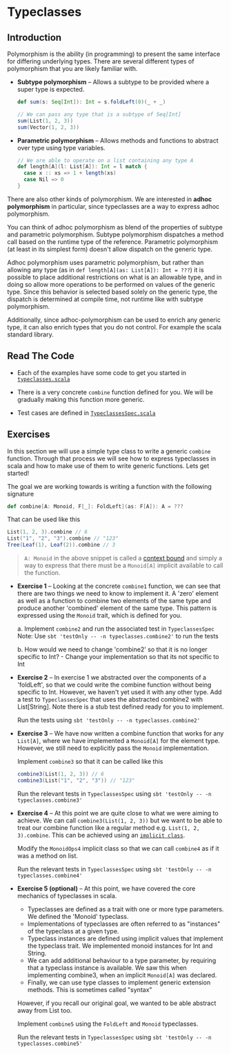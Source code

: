 # Typeclasses

## Introduction

Polymorphism is the ability (in programming) to present the same interface for differing underlying types.
There are several different types of polymorphism that you are likely familiar with.

- **Subtype polymorphism** &ndash; Allows a subtype to be provided where a super type is expected. 

   ```scala
   def sum(s: Seq[Int]): Int = s.foldLeft(0)(_ + _) 
   
   // We can pass any type that is a subtype of Seq[Int]
   sum(List(1, 2, 3))
   sum(Vector(1, 2, 3))
   ```

- **Parametric polymorphism** &ndash; Allows methods and functions to abstract over type using type variables.

   ```scala
   // We are able to operate on a list containing any type A
   def length[A](l: List[A]): Int = l match {
     case x :: xs => 1 + length(xs)
     case Nil => 0
   }
   ```
   
There are also other kinds of polymorphism. We are interested in **adhoc polymorphism** in particular, since typeclasses
are a way to express adhoc polymorphism. 

You can think of adhoc polymorphism as blend of the properties of subtype and parametric polymorphism. Subtype polymorphism dispatches a 
method call based on the runtime type of the reference. Parametric polymorphism (at least in its simplest form) doesn't allow dispatch on the generic type.

Adhoc polymorphism uses parametric polymorphism, but rather than allowing any type (as in `def length[A](as: List[A]): Int = ???`)
it is possible to place additional restrictions on what is an allowable type, and in doing so allow more operations to be
performed on values of the generic type. Since this behavior is selected based solely on the generic type, the 
dispatch is determined at compile time, not runtime like with subtype polymorphism. 

Additionally, since adhoc-polymorphism can be used to enrich any generic type, it can also enrich types that you do not control.
For example the scala standard library. 

## Read The Code

- Each of the examples have some code to get you started in [`typeclasses.scala`](../src/main/scala/part1/typeclasses.scala)

- There is a very concrete `combine` function defined for you. We will be gradually making this function more generic.

- Test cases are defined in [`TypeclassesSpec.scala`](../src/test/scala/part1/TypeclassesSpec.scala)

## Exercises

In this section we will use a simple type class to write a generic `combine` function. Through that process we will see
how to express typeclasses in scala and how to make use of them to write generic functions. Lets get started!

The goal we are working towards is writing a function with the following signature

```scala
def combine[A: Monoid, F[_]: FoldLeft](as: F[A]): A = ???
```

That can be used like this

```scala
List(1, 2, 3).combine // 6
List("1", "2", "3").combine // "123"
Tree(Leaf(1), Leaf(2)).combine // 3
```

> `A: Monoid` in the above snippet is called a [context bound](https://docs.scala-lang.org/tutorials/FAQ/context-bounds.html)
> and simply a way to express that there must be a `Monoid[A]` implicit available to call the function.


- **Exercise 1** &ndash; Looking at the concrete `combine1` function, we can see that there are two things we need to
   know to implement it. A 'zero' element as well as a function to combine two elements of the same type and produce 
   another 'combined' element of the same type. This pattern is expressed using the `Monoid` trait, which is defined 
   for you.
   
   a. Implement `combine2` and run the associated test in `TypeclassesSpec`
      Note: Use `sbt 'testOnly -- -n typeclasses.combine2'` to run the tests
      
   b. How would we need to change 'combine2' so that it is no longer specific to Int?
       - Change your implementation so that its not specific to Int
       
- **Exercise 2** &ndash; In exercise 1 we abstracted over the components of a 'foldLeft', so that
  we could write the combine function without being specific to Int. However, we haven't yet
  used it with any other type. Add a test to `TypeclassesSpec` that uses the abstracted combine2 
  with List[String]. Note there is a stub test defined ready for you to implement.
  
  Run the tests using `sbt 'testOnly -- -n typeclasses.combine2'`

- **Exercise 3** &ndash; We have now written a combine function that works for any `List[A]`, where we have implemented a
  `Monoid[A]` for the element type. However, we still need to explicitly pass the `Monoid` implementation.
 
  Implement `combine3` so that it can be called like this
  ```scala
  combine3(List(1, 2, 3)) // 6
  combine3(List("1", "2", "3")) // "123"
  ```  
  
  Run the relevant tests in `TypeclassesSpec` using `sbt 'testOnly -- -n typeclasses.combine3'`
  
- **Exercise 4** &ndash; At this point we are quite close to what we were aiming to achieve. We can call `combine3(List(1, 2, 3))` 
   but we want to be able to treat our combine function like a regular method e.g. `List(1, 2, 3).combine`.
   This can be achieved using an [`implicit class`](https://docs.scala-lang.org/overviews/core/implicit-classes.html).
 
   Modify the `MonoidOps4` implicit class so that we can call `combine4` as if it was a method on list.
   
   Run the relevant tests in `TypeclassesSpec` using `sbt 'testOnly -- -n typeclasses.combine4'`
   
- **Exercise 5 (optional)** &ndash; At this point, we have covered the core mechanics of typeclasses in scala.
    - Typeclasses are defined as a trait with one or more type parameters. We defined the 'Monoid' typeclass.
    - Implementations of typeclasses are often referred to as "instances" of the typeclass at a given type.
    - Typeclass instances are defined using implicit values that implement the typeclass trait. We implemented
      monoid instances for Int and String.
    - We can add additional behaviour to a type parameter, by requiring that a typeclass instance is available.
      We saw this when implementing combine3, when an implicit `Monoid[A]` was declared.
    - Finally, we can use type classes to implement generic extension methods. This is sometimes called "syntax"
 
  However, if you recall our original goal, we wanted to be able abstract away from List too.
 
  Implement `combine5` using the `FoldLeft` and `Monoid` typeclasses.
  
  Run the relevant tests in `TypeclassesSpec` using `sbt 'testOnly -- -n typeclasses.combine5'`
  